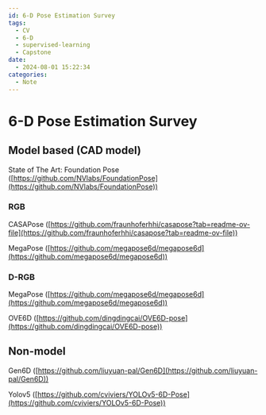 ```yaml
---
id: 6-D Pose Estimation Survey
tags:
  - CV
  - 6-D
  - supervised-learning
  - Capstone
date:
  - 2024-08-01 15:22:34
categories:
  - Note
---
```

# 6-D Pose Estimation Survey

## Model based (CAD model)

State of The Art: Foundation Pose ([https://github.com/NVlabs/FoundationPose](https://github.com/NVlabs/FoundationPose))

### RGB

CASAPose ([https://github.com/fraunhoferhhi/casapose?tab=readme-ov-file](https://github.com/fraunhoferhhi/casapose?tab=readme-ov-file))

MegaPose ([https://github.com/megapose6d/megapose6d](https://github.com/megapose6d/megapose6d))

### D-RGB

MegaPose ([https://github.com/megapose6d/megapose6d](https://github.com/megapose6d/megapose6d))

OVE6D ([https://github.com/dingdingcai/OVE6D-pose](https://github.com/dingdingcai/OVE6D-pose))

## Non-model

Gen6D ([https://github.com/liuyuan-pal/Gen6D](https://github.com/liuyuan-pal/Gen6D))

Yolov5 ([https://github.com/cviviers/YOLOv5-6D-Pose](https://github.com/cviviers/YOLOv5-6D-Pose))

